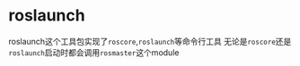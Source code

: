 # roslaunch

roslaunch这个工具包实现了`roscore`,`roslaunch`等命令行工具
无论是`roscore`还是`roslaunch`启动时都会调用`rosmaster`这个module
